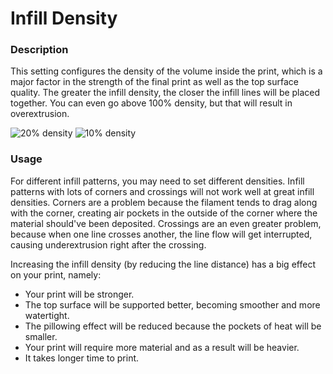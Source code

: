 Infill Density
====
### **Description**
This setting configures the density of the volume inside the print, which is a major factor in the strength of the final print as well as the top surface quality. The greater the infill density, the closer the infill lines will be placed together. You can even go above 100% density, but that will result in overextrusion.

![20% density](../images/infill_sparse_density_high.png)
![10% density](../images/infill_sparse_density_low.png)

### **Usage**
For different infill patterns, you may need to set different densities. Infill patterns with lots of corners and crossings will not work well at great infill densities. Corners are a problem because the filament tends to drag along with the corner, creating air pockets in the outside of the corner where the material should've been deposited. Crossings are an even greater problem, because when one line crosses another, the line flow will get interrupted, causing underextrusion right after the crossing.

Increasing the infill density (by reducing the line distance) has a big effect on your print, namely:
* Your print will be stronger.
* The top surface will be supported better, becoming smoother and more watertight.
* The pillowing effect will be reduced because the pockets of heat will be smaller.
* Your print will require more material and as a result will be heavier.
* It takes longer time to print.